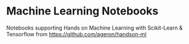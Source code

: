 # Machine Learning Notebooks

Notebooks supporting Hands on Machine Learning with Scikit-Learn & Tensorflow from https://github.com/ageron/handson-ml
